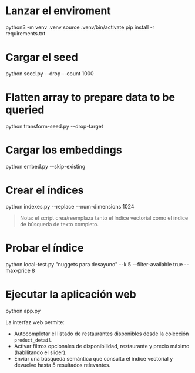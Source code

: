 # Lanzar el enviroment 
python3 -m venv .venv
source .venv/bin/activate
pip install -r requirements.txt 

# Cargar el seed
python seed.py --drop --count 1000 

# Flatten array to prepare data to be queried
python transform-seed.py --drop-target

# Cargar los embeddings
python embed.py --skip-existing

# Crear el índices
python indexes.py --replace --num-dimensions 1024
> Nota: el script crea/reemplaza tanto el índice vectorial como el índice de búsqueda de texto completo.

# Probar el índice 
python local-test.py "nuggets para desayuno" --k 5 --filter-available true --max-price 8

# Ejecutar la aplicación web
python app.py

La interfaz web permite:
- Autocompletar el listado de restaurantes disponibles desde la colección `product_detail`.
- Activar filtros opcionales de disponibilidad, restaurante y precio máximo (habilitando el slider).
- Enviar una búsqueda semántica que consulta el índice vectorial y devuelve hasta 5 resultados relevantes.
